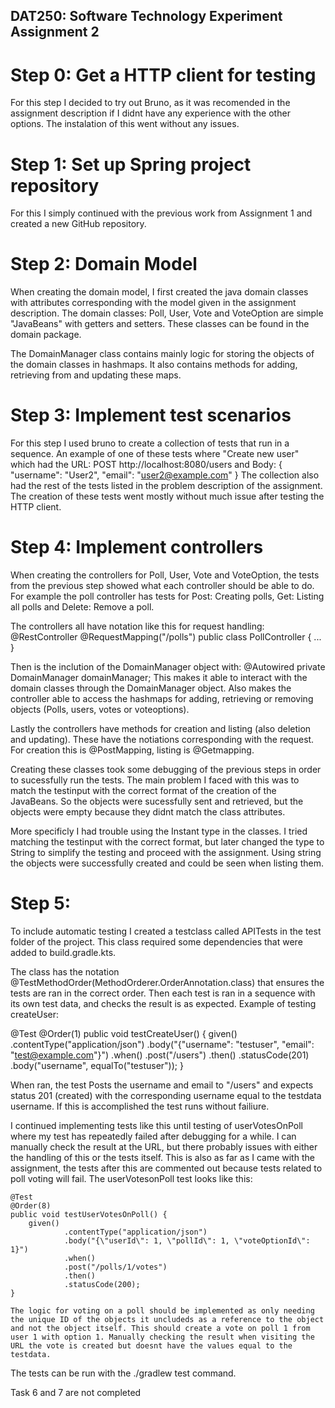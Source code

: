 ## DAT250: Software Technology Experiment Assignment 2

# Step 0: Get a HTTP client for testing

For this step I decided to try out Bruno, as it was recomended in the assignment description if I didnt have any experience with the other options. The instalation of this went without any issues.



# Step 1: Set up Spring project repository

For this I simply continued with the previous work from Assignment 1 and created a new GitHub repository.


# Step 2: Domain Model

When creating the domain model, I first created the java domain classes with attributes corresponding with the model given in the assignment description. The domain classes: Poll, User, Vote and VoteOption are simple "JavaBeans" with getters and setters. These classes can be found in the domain package.

The DomainManager class contains mainly logic for storing the objects of the domain classes in hashmaps. It also contains methods for adding, retrieving from and updating these maps. 


# Step 3: Implement test scenarios

For this step I used bruno to create a collection of tests that run in a sequence. An example of one of these tests where "Create new user" which had the URL:
POST http://localhost:8080/users
and Body: 
{
  "username": "User2",
  "email": "user2@example.com"
}
The collection also had the rest of the tests listed in the problem description of the assignment. The creation of these tests went mostly without much issue after testing the HTTP client.




# Step 4: Implement controllers

When creating the controllers for Poll, User, Vote and VoteOption, the tests from the previous step showed what each controller should be able to do. For example the poll controller has tests for Post: Creating polls, Get: Listing all polls and Delete: Remove a poll.

The controllers all have notation like this for request handling:
@RestController
@RequestMapping("/polls")
public class PollController {
    ...
}

Then is the inclution of the DomainManager object with:
  @Autowired
    private DomainManager domainManager;
This makes it able to interact with the domain classes through the DomainManager object. Also makes the controller able to access the hashmaps for adding, retrieving or removing objects (Polls, users, votes or voteoptions).

Lastly the controllers have methods for creation and listing (also deletion and updating). These have the notiations corresponding with the request. For creation this is @PostMapping, listing is @Getmapping.

Creating these classes took some debugging of the previous steps in order to sucessfully run the tests. The main problem I faced with this was to match the testinput with the correct format of the creation of the JavaBeans. So the objects were sucessfully sent and retrieved, but the objects were empty because they didnt match the class attributes.

More specificly I had trouble using the Instant type in the classes. I tried matching the testinput with the correct format, but later changed the type to String to simplify the testing and proceed with the assignment. Using string the objects were successfully created and could be seen when listing them.

# Step 5:

To include automatic testing I created a testclass called APITests in the test folder of the project. This class required some dependencies that were added to build.gradle.kts.

The class has the notation @TestMethodOrder(MethodOrderer.OrderAnnotation.class) that ensures the tests are ran in the correct order. Then each test is ran in a sequence with its own test data, and checks the result is as expected. Example of testing createUser:

 @Test
    @Order(1)
    public void testCreateUser() {
        given()
                .contentType("application/json")
                .body("{\"username\": \"testuser\", \"email\": \"test@example.com\"}")
                .when()
                .post("/users")
                .then()
                .statusCode(201)
                .body("username", equalTo("testuser"));
    }

When ran, the test Posts the username and email to "/users" and expects status 201 (created) with the corresponding username equal to the testdata username. If this is accomplished the test runs without failiure.

I continued implementing tests like this until testing of userVotesOnPoll where my test has repeatedly failed after debugging for a while. I can manually check the result at the URL, but there probably issues with either the handling of this or the tests itself. This is also as far as I came with the assignment, the tests after this are commented out because tests related to poll voting will fail. The userVotesonPoll test looks like this:

    @Test
    @Order(8)
    public void testUserVotesOnPoll() {
        given()
                .contentType("application/json")
                .body("{\"userId\": 1, \"pollId\": 1, \"voteOptionId\": 1}")
                .when()
                .post("/polls/1/votes")
                .then()
                .statusCode(200);
    }

    The logic for voting on a poll should be implemented as only needing the unique ID of the objects it uncludeds as a reference to the object and not the object itself. This should create a vote on poll 1 from user 1 with option 1. Manually checking the result when visiting the URL the vote is created but doesnt have the values equal to the testdata.

The tests can be run with the ./gradlew test command.

Task 6 and 7 are not completed

